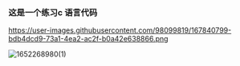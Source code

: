 ### 这是一个练习c 语言代码

https://user-images.githubusercontent.com/98099819/167840799-bdb4dcd9-73a1-4ea2-ac2f-b0a42e638866.png

![1652268980(1)](https://user-images.githubusercontent.com/98099819/167840799-bdb4dcd9-73a1-4ea2-ac2f-b0a42e638866.png)
